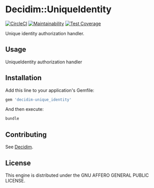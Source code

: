 # Decidim::UniqueIdentity

[![CircleCI](https://circleci.com/gh/OpenSourcePolitics/decidim-module-unique-identity/tree/master.svg?style=svg)](https://circleci.com/gh/OpenSourcePolitics/decidim-module-unique-identity/tree/master)
[![Maintainability](https://api.codeclimate.com/v1/badges/2541defe5f62729ac05e/maintainability)](https://codeclimate.com/github/OpenSourcePolitics/decidim-module-unique-identity/maintainability)
[![Test Coverage](https://api.codeclimate.com/v1/badges/2541defe5f62729ac05e/test_coverage)](https://codeclimate.com/github/OpenSourcePolitics/decidim-module-unique-identity/test_coverage)

Unique identity authorization handler.

## Usage

UniqueIdentity authorization handler

## Installation

Add this line to your application's Gemfile:

```ruby
gem 'decidim-unique_identity'
```

And then execute:

```bash
bundle
```

## Contributing

See [Decidim](https://github.com/decidim/decidim).

## License

This engine is distributed under the GNU AFFERO GENERAL PUBLIC LICENSE.
